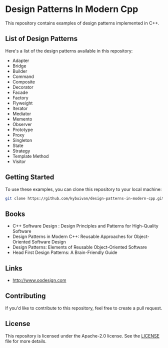 # Design Patterns In Modern Cpp
This repository contains examples of design patterns implemented in C++.

## List of Design Patterns
Here's a list of the design patterns available in this repository:

- Adapter
- Bridge
- Builder
- Command
- Composite
- Decorator
- Facade
- Factory
- Flyweight
- Iterator
- Mediator
- Memento
- Observer
- Prototype
- Proxy
- Singleton
- State
- Strategy
- Template Method
- Visitor

## Getting Started
To use these examples, you can clone this repository to your local machine:

```bash
git clone https://github.com/kybuivan/design-patterns-in-modern-cpp.git
```

## Books
- C++ Software Design : Design Principles and Patterns for High-Quality Software
- Design Patterns in Modern C++: Reusable Approaches for Object-Oriented Software Design
- Design Patterns: Elements of Reusable Object-Oriented Software
- Head First Design Patterns: A Brain-Friendly Guide

## Links
- http://www.oodesign.com

## Contributing
If you'd like to contribute to this repository, feel free to create a pull request.

## License
This repository is licensed under the Apache-2.0 license. See the [LICENSE](https://github.com/kybuivan/design-patterns-cpp/blob/main/LICENSE) file for more details.
